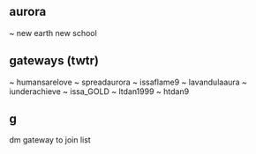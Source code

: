 ## aurora
~ new earth new school

## gateways (twtr)
~ humansarelove
~ spreadaurora
~ issaflame9
~ lavandulaaura
~ iunderachieve
~ issa_GOLD
~ ltdan1999
~ htdan9

## g
dm gateway to join list
